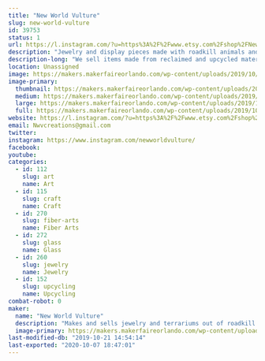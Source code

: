 ```yaml
---
title: "New World Vulture"
slug: new-world-vulture
id: 39753
status: 1
url: https://l.instagram.com/?u=https%3A%2F%2Fwww.etsy.com%2Fshop%2FNewWorldVultureCo%3Fref%3Dsearch_shop_redirect&e=ATNlAISGAwdIsK0noBX__NBIm2YrbQl5ctTpnNDDWrs00qj_xD8Gychx9P3LfAhp9ky_4dd9eXd_3zOZepIdnpOKPbw6bBza
description: "Jewelry and display pieces made with roadkill animals and leather"
description-long: "We sell items made from reclaimed and upcycled materials, from lamps made with rabbit skulls to witches brooms designed with art in mind"
location: Unassigned
image: https://makers.makerfaireorlando.com/wp-content/uploads/2019/10/tcyxoe-preview.png
image-primary:
  thumbnail: https://makers.makerfaireorlando.com/wp-content/uploads/2019/10/tcyxoe-preview-150x150.png
  medium: https://makers.makerfaireorlando.com/wp-content/uploads/2019/10/tcyxoe-preview-300x300.png
  large: https://makers.makerfaireorlando.com/wp-content/uploads/2019/10/tcyxoe-preview.png
  full: https://makers.makerfaireorlando.com/wp-content/uploads/2019/10/tcyxoe-preview.png
website: https://l.instagram.com/?u=https%3A%2F%2Fwww.etsy.com%2Fshop%2FNewWorldVultureCo%3Fref%3Dsearch_shop_redirect&e=ATNlAISGAwdIsK0noBX__NBIm2YrbQl5ctTpnNDDWrs00qj_xD8Gychx9P3LfAhp9ky_4dd9eXd_3zOZepIdnpOKPbw6bBza
email: Nwvcreations@gmail.com
twitter: 
instagram: https://www.instagram.com/newworldvulture/
facebook: 
youtube: 
categories:
  - id: 112
    slug: art
    name: Art
  - id: 115
    slug: craft
    name: Craft
  - id: 270
    slug: fiber-arts
    name: Fiber Arts
  - id: 272
    slug: glass
    name: Glass
  - id: 260
    slug: jewelry
    name: Jewelry
  - id: 152
    slug: upcycling
    name: Upcycling
combat-robot: 0
maker:
  name: "New World Vulture"
  description: "Makes and sells jewelry and terrariums out of roadkill animal bones and leather"
  image-primary: https://makers.makerfaireorlando.com/wp-content/uploads/2019/10/IMG_20190927_162009_929-1.jpg
last-modified-db: "2019-10-21 14:54:14"
last-exported: "2020-10-07 18:47:01"
---
```

